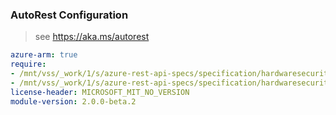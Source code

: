 ### AutoRest Configuration

> see https://aka.ms/autorest

``` yaml
azure-arm: true
require:
- /mnt/vss/_work/1/s/azure-rest-api-specs/specification/hardwaresecuritymodules/resource-manager/readme.md
- /mnt/vss/_work/1/s/azure-rest-api-specs/specification/hardwaresecuritymodules/resource-manager/readme.go.md
license-header: MICROSOFT_MIT_NO_VERSION
module-version: 2.0.0-beta.2
```